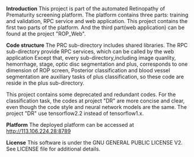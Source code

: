 
**Introduction**
This project is part of the automated Retinopathy of Prematurity screening platform. The platform contains three parts: training and validation, RPC service and web application. This project contains the first two parts of the platform. And the third part(web application) can be found at the project "ROP_Web".

**Code structure**
The PRC sub-directory includes shared libraries.
The RPC sub-directory provide RPC services, which can be called by the web application
Except that, every sub-directory,including image quanlity, hemorrhage, stage, optic disc segmentation and plus, corresponds to one dimension of ROP screen, 
Posterior classification and blood vessel segmentation are auxiliary tasks
of plus classification, so these code are reside in the plus sub-directory.

This project contains some deprecated and redundant codes.
For the classification task, the codes at project "DR" are more concise and clear, even though the code style and neural network models are the same. The project "DR" use tensorflow2.2 instead of tensorflow1.x.

**Platform**
The deployed platform can be accessed at http://113.106.224.28:8789

**License**
This software is under the GNU GENERAL PUBLIC LICENSE V2. See LICENSE file for additional details.
